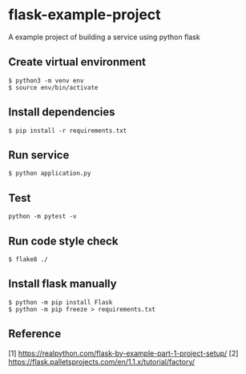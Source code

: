 # flask-example-project
A example project of building a service using python flask

## Create virtual environment
```
$ python3 -m venv env
$ source env/bin/activate
```

## Install dependencies
```
$ pip install -r requirements.txt
```

## Run service
```
$ python application.py
```

## Test
```
python -m pytest -v
```

## Run code style check
```
$ flake8 ./
```

## Install flask manually
```
$ python -m pip install Flask
$ python -m pip freeze > requirements.txt
```

## Reference
[1] https://realpython.com/flask-by-example-part-1-project-setup/
[2] https://flask.palletsprojects.com/en/1.1.x/tutorial/factory/
